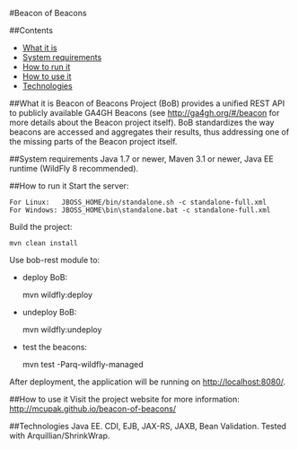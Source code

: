 #Beacon of Beacons

##Contents

* [What it is](#what-it-is)
* [System requirements](#system-requirements)
* [How to run it](#how-to-run-it)
* [How to use it](#how-to-use-it)
* [Technologies](#technologies)

##What it is
Beacon of Beacons Project (BoB) provides a unified REST API to publicly available GA4GH Beacons (see <http://ga4gh.org/#/beacon> for more details about the Beacon project itself). BoB standardizes the way beacons are accessed and aggregates their results, thus addressing one of the missing parts of the Beacon project itself.

##System requirements
Java 1.7 or newer, Maven 3.1 or newer, Java EE runtime (WildFly 8 recommended).

##How to run it
Start the server:

    For Linux:   JBOSS_HOME/bin/standalone.sh -c standalone-full.xml
    For Windows: JBOSS_HOME\bin\standalone.bat -c standalone-full.xml

Build the project:

    mvn clean install

Use bob-rest module to:

- deploy BoB:


    mvn wildfly:deploy

- undeploy BoB:


    mvn wildfly:undeploy

- test the beacons:


    mvn test -Parq-wildfly-managed

After deployment, the application will be running on <http://localhost:8080/>.

##How to use it
Visit the project website for more information: <http://mcupak.github.io/beacon-of-beacons/>

##Technologies
Java EE. CDI, EJB, JAX-RS, JAXB, Bean Validation. Tested with Arquillian/ShrinkWrap.
